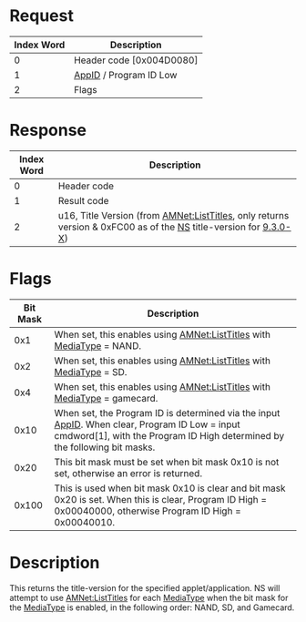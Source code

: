 # Request

| Index Word | Description                                                     |
|------------|-----------------------------------------------------------------|
| 0          | Header code \[0x004D0080\]                                      |
| 1          | [AppID](NS_and_APT_Services#AppIDs "wikilink") / Program ID Low |
| 2          | Flags                                                           |

# Response

| Index Word | Description                                                                                                                                                                             |
|------------|-----------------------------------------------------------------------------------------------------------------------------------------------------------------------------------------|
| 0          | Header code                                                                                                                                                                             |
| 1          | Result code                                                                                                                                                                             |
| 2          | u16, Title Version (from [AMNet:ListTitles](AMNet:ListTitles "wikilink"), only returns version & 0xFC00 as of the [NS](NS "wikilink") title-version for [9.3.0-X](9.3.0-21 "wikilink")) |

# Flags

| Bit Mask | Description                                                                                                                                                                                                           |
|----------|-----------------------------------------------------------------------------------------------------------------------------------------------------------------------------------------------------------------------|
| 0x1      | When set, this enables using [AMNet:ListTitles](AMNet:ListTitles "wikilink") with [MediaType](Filesystem_services#MediaType "wikilink") = NAND.                                                                       |
| 0x2      | When set, this enables using [AMNet:ListTitles](AMNet:ListTitles "wikilink") with [MediaType](Filesystem_services#MediaType "wikilink") = SD.                                                                         |
| 0x4      | When set, this enables using [AMNet:ListTitles](AMNet:ListTitles "wikilink") with [MediaType](Filesystem_services#MediaType "wikilink") = gamecard.                                                                   |
| 0x10     | When set, the Program ID is determined via the input [AppID](NS_and_APT_Services#AppIDs "wikilink"). When clear, Program ID Low = input cmdword\[1\], with the Program ID High determined by the following bit masks. |
| 0x20     | This bit mask must be set when bit mask 0x10 is not set, otherwise an error is returned.                                                                                                                              |
| 0x100    | This is used when bit mask 0x10 is clear and bit mask 0x20 is set. When this is clear, Program ID High = 0x00040000, otherwise Program ID High = 0x00040010.                                                          |

# Description

This returns the title-version for the specified applet/application. NS
will attempt to use [AMNet:ListTitles](AMNet:ListTitles "wikilink") for
each [MediaType](Filesystem_services#MediaType "wikilink") when the bit
mask for the [MediaType](Filesystem_services#MediaType "wikilink") is
enabled, in the following order: NAND, SD, and Gamecard.